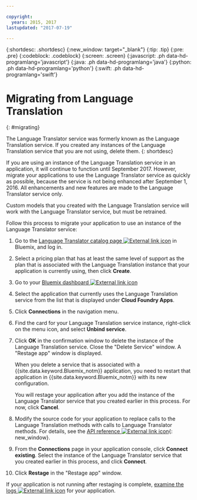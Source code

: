 ```yaml
---

copyright:
  years: 2015, 2017
lastupdated: "2017-07-19"

---
```


{:shortdesc: .shortdesc}
{:new_window: target="_blank"}
{:tip: .tip}
{:pre: .pre}
{:codeblock: .codeblock}
{:screen: .screen}
{:javascript: .ph data-hd-programlang='javascript'}
{:java: .ph data-hd-programlang='java'}
{:python: .ph data-hd-programlang='python'}
{:swift: .ph data-hd-programlang='swift'}

# Migrating from Language Translation
{: #migrating}

The Language Translator service was formerly known as the Language Translation service. If you created any instances of the Language Translation service that you are not using, delete them.
{: shortdesc}

If you are using an instance of the Language Translation service in an application, it will continue to function until September 2017. However, migrate your applications to use the Language Translator service as quickly as possible, because the service is not being enhanced after September 1, 2016. All enhancements and new features are made to the Language Translator service only.

Custom models that you created with the Language Translation service will work with the Language Translator service, but must be retrained.

Follow this process to migrate your application to use an instance of the Language Translator service:

1. Go to the [Language Translator catalog page ![External link icon](../../icons/launch-glyph.svg "External link icon")](https://console.bluemix.net/catalog/services/language-translator) in Bluemix, and log in.
1.  Select a pricing plan that has at least the same level of support as the plan that is associated with the Language Translation instance that your application is currently using, then click **Create**.
1.  Go to your [Bluemix dashboard ![External link icon](../../icons/launch-glyph.svg "External link icon")](https://console.bluemix.net/dashboard/)
1.  Select the application that currently uses the Language Translation service from the list that is displayed under **Cloud Foundry Apps**.
1.  Click **Connections** in the navigation menu.
1.  Find the card for your Language Translation service instance, right-click on the menu icon, and select **Unbind service**.
1.  Click **OK** in the confirmation window to delete the instance of the Language Translation service. Close the "Delete Service" window. A "Restage app" window is displayed.

    When you delete a service that is associated with a {{site.data.keyword.Bluemix_notm}} application, you need to restart that application in {{site.data.keyword.Bluemix_notm}} with its new configuration.

    You will restage your application after you add the instance of the Language Translator service that you created earlier in this process. For now, click **Cancel**.

1.  Modify the source code for your application to replace calls to the Language Translation methods with calls to Language Translator methods. For details, see the [API reference ![External link icon](../../icons/launch-glyph.svg "External link icon")](https://www.ibm.com/watson/developercloud/language-translator/api/v2/){: new_window}.

1. From the **Connections** page in your application console, click **Connect existing**. Select the instance of the Language Translator service that you created earlier in this process, and click **Connect**.
1. Click **Restage** in the "Restage app" window.

If your application is not running after restaging is complete, [examine the logs ![External link icon](../../icons/launch-glyph.svg "External link icon")](/docs/services/CloudLogAnalysis/cfapps/logging_cf_apps.html#logging_bluemix_cf_apps_log_methods) for your application.
